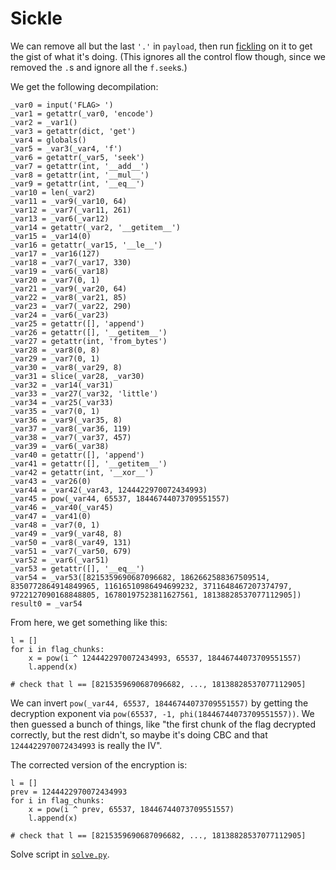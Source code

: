 # Sickle

We can remove all but the last `'.'` in `payload`, then run [fickling](https://github.com/trailofbits/fickling)
on it to get the gist of what it's doing. (This ignores all the control flow though, since we removed the `.`s and ignore all the `f.seek`s.)

We get the following decompilation:
```
_var0 = input('FLAG> ')
_var1 = getattr(_var0, 'encode')
_var2 = _var1()
_var3 = getattr(dict, 'get')
_var4 = globals()
_var5 = _var3(_var4, 'f')
_var6 = getattr(_var5, 'seek')
_var7 = getattr(int, '__add__')
_var8 = getattr(int, '__mul__')
_var9 = getattr(int, '__eq__')
_var10 = len(_var2)
_var11 = _var9(_var10, 64)
_var12 = _var7(_var11, 261)
_var13 = _var6(_var12)
_var14 = getattr(_var2, '__getitem__')
_var15 = _var14(0)
_var16 = getattr(_var15, '__le__')
_var17 = _var16(127)
_var18 = _var7(_var17, 330)
_var19 = _var6(_var18)
_var20 = _var7(0, 1)
_var21 = _var9(_var20, 64)
_var22 = _var8(_var21, 85)
_var23 = _var7(_var22, 290)
_var24 = _var6(_var23)
_var25 = getattr([], 'append')
_var26 = getattr([], '__getitem__')
_var27 = getattr(int, 'from_bytes')
_var28 = _var8(0, 8)
_var29 = _var7(0, 1)
_var30 = _var8(_var29, 8)
_var31 = slice(_var28, _var30)
_var32 = _var14(_var31)
_var33 = _var27(_var32, 'little')
_var34 = _var25(_var33)
_var35 = _var7(0, 1)
_var36 = _var9(_var35, 8)
_var37 = _var8(_var36, 119)
_var38 = _var7(_var37, 457)
_var39 = _var6(_var38)
_var40 = getattr([], 'append')
_var41 = getattr([], '__getitem__')
_var42 = getattr(int, '__xor__')
_var43 = _var26(0)
_var44 = _var42(_var43, 1244422970072434993)
_var45 = pow(_var44, 65537, 18446744073709551557)
_var46 = _var40(_var45)
_var47 = _var41(0)
_var48 = _var7(0, 1)
_var49 = _var9(_var48, 8)
_var50 = _var8(_var49, 131)
_var51 = _var7(_var50, 679)
_var52 = _var6(_var51)
_var53 = getattr([], '__eq__')
_var54 = _var53([8215359690687096682, 1862662588367509514, 8350772864914849965, 11616510986494699232, 3711648467207374797, 9722127090168848805, 16780197523811627561, 18138828537077112905])
result0 = _var54
```

From here, we get something like this:
```
l = []
for i in flag_chunks:
    x = pow(i ^ 1244422970072434993, 65537, 18446744073709551557)
    l.append(x)

# check that l == [8215359690687096682, ..., 18138828537077112905]
```

We can invert `pow(_var44, 65537, 18446744073709551557)` by getting the decryption exponent via `pow(65537, -1, phi(18446744073709551557))`.
We then guessed a bunch of things, like "the first chunk of the flag decrypted correctly, but the rest didn't, so maybe it's doing CBC and that `1244422970072434993` is really the IV".

The corrected version of the encryption is:
```
l = []
prev = 1244422970072434993
for i in flag_chunks:
    x = pow(i ^ prev, 65537, 18446744073709551557)
    l.append(x)

# check that l == [8215359690687096682, ..., 18138828537077112905]
```

Solve script in [`solve.py`](solve.py).
